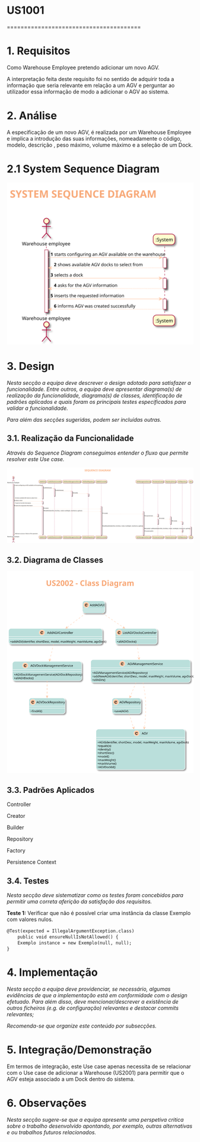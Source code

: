 # US1001
=======================================


# 1. Requisitos


Como Warehouse Employee pretendo adicionar um novo AGV.



A interpretação feita deste requisito foi no sentido de adquirir toda a informação que seria relevante em relação a um AGV
e perguntar ao utilizador essa informação de modo a adicionar o AGV ao sistema.

# 2. Análise

A especificação de um novo AGV, é realizada por um Warehouse Employee
e implica a introdução das suas informações, nomeadamente o código, modelo, descrição
, peso máximo, volume máximo e a seleção de um Dock.

# 2.1 System Sequence Diagram

![US2002-SSD](US_2002_SSD.svg)

# 3. Design

*Nesta secção a equipa deve descrever o design adotado para satisfazer a funcionalidade. Entre outros, a equipa deve apresentar diagrama(s) de realização da funcionalidade, diagrama(s) de classes, identificação de padrões aplicados e quais foram os principais testes especificados para validar a funcionalidade.*

*Para além das secções sugeridas, podem ser incluídas outras.*

## 3.1. Realização da Funcionalidade

*Através do Sequence Diagram conseguimos entender o fluxo que permite resolver este Use case.*

![US2002-SD](US_2002_SD.svg)

## 3.2. Diagrama de Classes

![US2002-CD](US2002_CD.svg)
## 3.3. Padrões Aplicados

Controller

Creator

Builder

Repository

Factory

Persistence Context
## 3.4. Testes
*Nesta secção deve sistematizar como os testes foram concebidos para permitir uma correta aferição da satisfação dos requisitos.*

**Teste 1:** Verificar que não é possível criar uma instância da classe Exemplo com valores nulos.

	@Test(expected = IllegalArgumentException.class)
		public void ensureNullIsNotAllowed() {
		Exemplo instance = new Exemplo(null, null);
	}

# 4. Implementação

*Nesta secção a equipa deve providenciar, se necessário, algumas evidências de que a implementação está em conformidade com o design efetuado. Para além disso, deve mencionar/descrever a existência de outros ficheiros (e.g. de configuração) relevantes e destacar commits relevantes;*

*Recomenda-se que organize este conteúdo por subsecções.*

# 5. Integração/Demonstração

Em termos de integração, este Use case apenas necessita de se relacionar com o Use case de adicionar a Warehouse (US2001) para permitir que o AGV esteja associado a um Dock dentro do sistema.
# 6. Observações

*Nesta secção sugere-se que a equipa apresente uma perspetiva critica sobre o trabalho desenvolvido apontando, por exemplo, outras alternativas e ou trabalhos futuros relacionados.*



